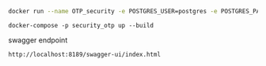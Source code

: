 ```sh
docker run --name OTP_security -e POSTGRES_USER=postgres -e POSTGRES_PASSWORD=postgres -e POSTGRES_DB=security -p 5432:5432 -d postgres:13
```


```shell
docker-compose -p security_otp up --build
```

swagger endpoint
```html
http://localhost:8189/swagger-ui/index.html
```
